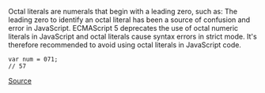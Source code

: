 Octal literals are numerals that begin with a leading zero, such as:
The leading zero to identify an octal literal has been a source of confusion and error in JavaScript. ECMAScript 5 deprecates the use of octal numeric literals in JavaScript and octal literals cause syntax errors in strict mode.
It's therefore recommended to avoid using octal literals in JavaScript code.

```
var num = 071;
// 57
```

[Source](http://eslint.org/docs/rules/no-octal)
